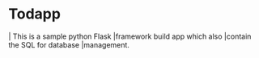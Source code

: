 # Todapp
| This is a sample python Flask 
|framework build app which also 
|contain the SQL for database 
|management. 